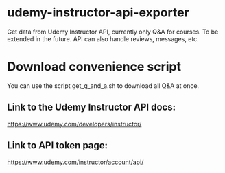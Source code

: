 # udemy-instructor-api-exporter

Get data from Udemy Instructor API, currently only Q&amp;A for courses. To be extended in the future. API can also handle reviews, messages, etc.

# Download convenience script

You can use the script get_q_and_a.sh to download all Q&A at once.

## Link to the Udemy Instructor API docs:

https://www.udemy.com/developers/instructor/

## Link to API token page:

https://www.udemy.com/instructor/account/api/


